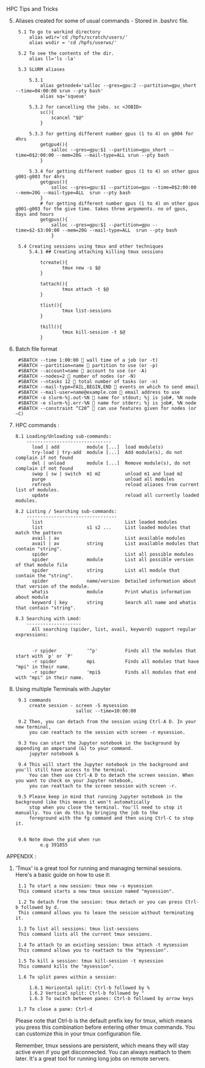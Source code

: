 HPC Tips and Tricks

5) Aliases created for some of usual commands - Stored in .bashrc file. 
	
		5.1 To go to workind directory
			alias wdir='cd /hpfs/scratch/users/'
			alias wsdir = 'cd /hpfs/userws/'
		
		5.2 To see the contents of the dir.
			alias ll='ls -la'
	
		5.3 SLURM aliases
			
			5.3.1 
				alias getnode4='salloc --gres=gpu:2 --partition=gpu_short --time=04:00:00 srun --pty bash'
				alias sq='squeue'
		
			5.3.2 for cancelling the jobs. sc <JOBID>
				sc(){
					scancel "$@"
				}
	
			5.3.3 for getting different number gpus (1 to 4) on g004 for 4hrs
				getgpu4(){
					salloc --gres=gpu:$1 --partition=gpu_short --time=0$2:00:00 --mem=20G --mail-type=ALL srun --pty bash
				}
			
			5.3.4 for getting different number gpus (1 to 4) on other gpus g001-g003 for 4hrs
				getgpus(){
					salloc --gres=gpu:$1 --partition=gpu --time=0$2:00:00 --mem=20G --mail-type=ALL  srun --pty bash
				}
				# for getting different number gpus (1 to 4) on other gpus g001-g003 for the give time. takes three arguments. no of gpus, days and hours
				getgpus(){
					salloc --gres=gpu:$1 --partition=gpu --time=$2-$3:00:00 --mem=20G --mail-type=ALL  srun --pty bash
					}
				
		5.4 Creating sessions using tmux and other techniques
			5.4.1 ## Creating attaching killing tmux sessions
				
				tcreate(){
						tmux new -s $@
				}
	
				tattach(){
						tmux attach -t $@
				}
	
				tlist(){
						tmux list-sessions
				}
	
				tkill(){
						tmux kill-session -t $@
				}
		

6) Batch file format 

		#SBATCH --time 1:00:00  wall time of a job (or -t)
		#SBATCH --partition=name  partition to use (or -p)
		#SBATCH --account=name  account to use (or -A)
		#SBATCH --nodes=2  number of nodes (or -N)
		#SBATCH --ntasks 12  total number of tasks (or -n)
		#SBATCH --mail-type=FAIL,BEGIN,END  events on which to send email
		#SBATCH --mail-user=name@example.com  email address to use
		#SBATCH -o slurm-%j.out-%N  name for stdout; %j is job#, %N node
		#SBATCH -e slurm-%j.err-%N  name for stderr; %j is job#, %N node
		#SBATCH --constraint “C20”  can use features given for nodes (or –C)


8)	HPC commands :
		
		8.1 Loading/Unloading sub-commands:
			-------------------------------
			  load | add          module [...]  load module(s)
			  try-load | try-add  module [...]  Add module(s), do not complain if not found
			  del | unload        module [...]  Remove module(s), do not complain if not found
			  swap | sw | switch  m1 m2         unload m1 and load m2
			  purge                             unload all modules
			  refresh                           reload aliases from current list of modules.
			  update                            reload all currently loaded modules.

		8.2 Listing / Searching sub-commands:
			---------------------------------
			  list                              List loaded modules
			  list                s1 s2 ...     List loaded modules that match the pattern
			  avail | av                        List available modules
			  avail | av          string        List available modules that contain "string".
			  spider                            List all possible modules
			  spider              module        List all possible version of that module file
			  spider              string        List all module that contain the "string".
			  spider              name/version  Detailed information about that version of the module.
			  whatis              module        Print whatis information about module
			  keyword | key       string        Search all name and whatis that contain "string".

		8.3 Searching with Lmod:
			--------------------
			  All searching (spider, list, avail, keyword) support regular expressions:


			  -r spider           '^p'          Finds all the modules that start with `p' or `P'
			  -r spider           mpi           Finds all modules that have "mpi" in their name.
			  -r spider           'mpi$         Finds all modules that end with "mpi" in their name.
			  

9) Using multiple Terminals with Jupyter
	
    	9.1 commands 
    		create session - screen -S mysession
    						 salloc --time=10:00:00
    	
    	9.2 Then, you can detach from the session using Ctrl-A D. In your new terminal, 
    		you can reattach to the session with screen -r mysession.
    	
    	9.3 You can start the Jupyter notebook in the background by appending an ampersand (&) to your command. 
    		jupyter notebook &
    
    	9.4 This will start the Jupyter notebook in the background and you'll still have access to the terminal. 
    		You can then use Ctrl-A D to detach the screen session. When you want to check on your Jupyter notebook, 
    		you can reattach to the screen session with screen -r.
    		
    	9.5 Please keep in mind that running Jupyter notebook in the background like this means it won't automatically 
    		stop when you close the terminal. You'll need to stop it manually. You can do this by bringing the job to the 
    		foreground with the fg command and then using Ctrl-C to stop it.
    		
    		
    	9.6 Note down the pid when run 
    			e.g 391855
			  
			  
APPENDIX : 

1) 'Tmux' is a great tool for running and managing terminal sessions. Here's a basic guide on how to use it:

		1.1 To start a new session: tmux new -s mysession
		This command starts a new tmux session named "mysession".

		1.2 To detach from the session: tmux detach or you can press Ctrl-b followed by d.
		This command allows you to leave the session without terminating it.

		1.3 To list all sessions: tmux list-sessions
		This command lists all the current tmux sessions.

		1.4 To attach to an existing session: tmux attach -t mysession
		This command allows you to reattach to the "mysession".

		1.5 To kill a session: tmux kill-session -t mysession
		This command kills the "mysession".

		1.6 To split panes within a session:

			1.6.1 Horizontal split: Ctrl-b followed by %
			1.6.2 Vertical split: Ctrl-b followed by "
			1.6.3 To switch between panes: Ctrl-b followed by arrow keys

		1.7 To close a pane: Ctrl-d

	Please note that Ctrl-b is the default prefix key for tmux, which means you press this combination before entering 
	other tmux commands. You can customize this in your tmux configuration file.

	Remember, tmux sessions are persistent, which means they will stay active even if you get disconnected. 
	You can always reattach to them later. It's a great tool for running long jobs on remote servers.

